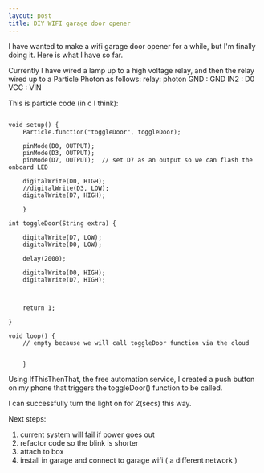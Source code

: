 ```yaml
---
layout: post
title: DIY WIFI garage door opener
---
```


I have wanted to make a wifi garage door opener for a while, but I'm finally doing it. Here is what I have so far.

Currently I have wired a lamp up to a high voltage relay, and then the relay wired up to a Particle Photon as follows:
relay: photon
GND : GND
IN2 : D0
VCC : VIN

This is particle code (in c I think):

```

void setup() { 
    Particle.function("toggleDoor", toggleDoor);
    
    pinMode(D0, OUTPUT);
    pinMode(D3, OUTPUT);
    pinMode(D7, OUTPUT);  // set D7 as an output so we can flash the onboard LED

    digitalWrite(D0, HIGH);
    //digitalWrite(D3, LOW);
    digitalWrite(D7, HIGH);
    
    }
    
int toggleDoor(String extra) {
    
    digitalWrite(D7, LOW);
    digitalWrite(D0, LOW);

    delay(2000);
    
    digitalWrite(D0, HIGH);
    digitalWrite(D7, HIGH); 
       
 
    
    return 1;
    
}

void loop() { 
    // empty because we will call toggleDoor function via the cloud
    
    
    }
```
Using IfThisThenThat, the free automation service, I created a push button on my phone that triggers the toggleDoor() function to be called.

I can successfully turn the light on for 2(secs) this way.

Next steps: 
1. current system will fail if power goes out
2. refactor code so the blink is shorter
3. attach to box
4. install in garage and connect to garage wifi ( a different network )

